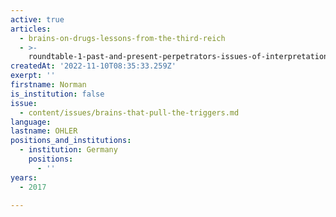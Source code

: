 ```yaml
---
active: true
articles:
  - brains-on-drugs-lessons-from-the-third-reich
  - >-
    roundtable-1-past-and-present-perpetrators-issues-of-interpretation-and-prevention
createdAt: '2022-11-10T08:35:33.259Z'
exerpt: ''
firstname: Norman
is_institution: false
issue:
  - content/issues/brains-that-pull-the-triggers.md
language:
lastname: OHLER
positions_and_institutions:
  - institution: Germany
    positions:
      - ''
years:
  - 2017

---
```

